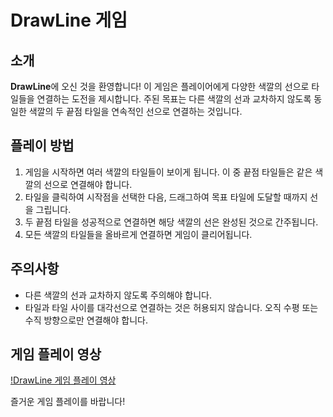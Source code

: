# DrawLine 게임

## 소개

**DrawLine**에 오신 것을 환영합니다! 이 게임은 플레이어에게 다양한 색깔의 선으로 타일들을 연결하는 도전을 제시합니다. 주된 목표는 다른 색깔의 선과 교차하지 않도록 동일한 색깔의 두 끝점 타일을 연속적인 선으로 연결하는 것입니다.

## 플레이 방법

1. 게임을 시작하면 여러 색깔의 타일들이 보이게 됩니다. 이 중 끝점 타일들은 같은 색깔의 선으로 연결해야 합니다.
2. 타일을 클릭하여 시작점을 선택한 다음, 드래그하여 목표 타일에 도달할 때까지 선을 그립니다.
3. 두 끝점 타일을 성공적으로 연결하면 해당 색깔의 선은 완성된 것으로 간주됩니다.
4. 모든 색깔의 타일들을 올바르게 연결하면 게임이 클리어됩니다.

## 주의사항

- 다른 색깔의 선과 교차하지 않도록 주의해야 합니다.
- 타일과 타일 사이를 대각선으로 연결하는 것은 허용되지 않습니다. 오직 수평 또는 수직 방향으로만 연결해야 합니다.

## 게임 플레이 영상

[!DrawLine 게임 플레이 영상](https://github.com/KwangHun-Song/DrawLine/blob/main/program/Recordings/001.mp4)

즐거운 게임 플레이를 바랍니다!
